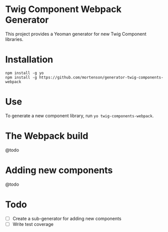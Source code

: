 # Twig Component Webpack Generator

This project provides a Yeoman generator for new Twig Component libraries.

# Installation

```
npm install -g yo
npm install -g https://github.com/mortenson/generator-twig-components-webpack
```

# Use

To generate a new component library, run `yo twig-components-webpack`.

# The Webpack build

@todo

# Adding new components

@todo

# Todo

- [ ] Create a sub-generator for adding new components
- [ ] Write test coverage

